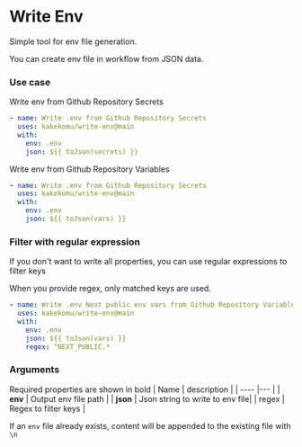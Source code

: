 # Write Env

Simple tool for env file generation.

You can create env file in workflow from JSON data.

### Use case
Write env from Github Repository Secrets

```yml
- name: Write .env from Github Repository Secrets
  uses: kakekomu/write-env@main
  with:
    env: .env
    json: ${{ toJson(secrets) }}
```

Write env from Github Repository Variables

```yml
- name: Write .env from Github Repository Secrets
  uses: kakekomu/write-env@main
  with:
    env: .env
    json: ${{ toJson(vars) }}
```

### Filter with regular expression
If you don't want to write all properties, you can use regular expressions to  filter keys

When you provide regex, only matched keys are used.

```yml
- name: Write .env Next public env vars from Github Repository Variables
  uses: kakekomu/write-env@main
  with:
    env: .env
    json: ${{ toJson(vars) }}
    regex: ^NEXT_PUBLIC.*
```

### Arguments
Required properties are shown in bold
| Name  | description | 
| ----  |--- |
| **env**  | Output env file path |
| **json** | Json string to write to env file|
| regex |  Regex to filter keys | 

If an `env` file already exists, content will be appended to the existing file with `\n`
